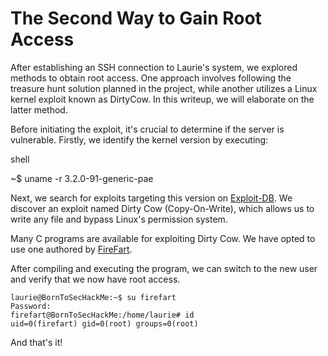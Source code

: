 # The Second Way to Gain Root Access

After establishing an SSH connection to Laurie's system, we explored methods to obtain root access. One approach involves following the treasure hunt solution planned in the project, while another utilizes a Linux kernel exploit known as DirtyCow. In this writeup, we will elaborate on the latter method.

Before initiating the exploit, it's crucial to determine if the server is vulnerable. Firstly, we identify the kernel version by executing:

shell

~$ uname -r
3.2.0-91-generic-pae

Next, we search for exploits targeting this version on [Exploit-DB](https://www.exploit-db.com). We discover an exploit named Dirty Cow (Copy-On-Write), which allows us to write any file and bypass Linux's permission system.

Many C programs are available for exploiting Dirty Cow. We have opted to use one authored by [FireFart](https://github.com/firefart/dirtycow).

After compiling and executing the program, we can switch to the new user and verify that we now have root access.

```
laurie@BornToSecHackMe:~$ su firefart
Password: 
firefart@BornToSecHackMe:/home/laurie# id
uid=0(firefart) gid=0(root) groups=0(root)
```

And that's it!